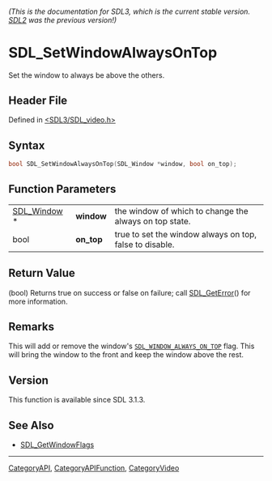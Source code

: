 ###### (This is the documentation for SDL3, which is the current stable version. [SDL2](https://wiki.libsdl.org/SDL2/) was the previous version!)
# SDL_SetWindowAlwaysOnTop

Set the window to always be above the others.

## Header File

Defined in [<SDL3/SDL_video.h>](https://github.com/libsdl-org/SDL/blob/main/include/SDL3/SDL_video.h)

## Syntax

```c
bool SDL_SetWindowAlwaysOnTop(SDL_Window *window, bool on_top);
```

## Function Parameters

|                            |            |                                                         |
| -------------------------- | ---------- | ------------------------------------------------------- |
| [SDL_Window](SDL_Window) * | **window** | the window of which to change the always on top state.  |
| bool                       | **on_top** | true to set the window always on top, false to disable. |

## Return Value

(bool) Returns true on success or false on failure; call
[SDL_GetError](SDL_GetError)() for more information.

## Remarks

This will add or remove the window's
[`SDL_WINDOW_ALWAYS_ON_TOP`](SDL_WINDOW_ALWAYS_ON_TOP) flag. This will
bring the window to the front and keep the window above the rest.

## Version

This function is available since SDL 3.1.3.

## See Also

- [SDL_GetWindowFlags](SDL_GetWindowFlags)

----
[CategoryAPI](CategoryAPI), [CategoryAPIFunction](CategoryAPIFunction), [CategoryVideo](CategoryVideo)

